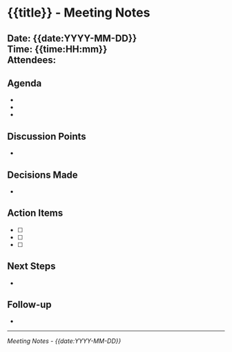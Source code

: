 # {{title}} - Meeting Notes

**Date:** {{date:YYYY-MM-DD}}  
**Time:** {{time:HH:mm}}  
**Attendees:** 
- 

## Agenda
- 
- 
- 

## Discussion Points
- 

## Decisions Made
- 

## Action Items
- [ ] 
- [ ] 
- [ ] 

## Next Steps
- 

## Follow-up
- 

---
*Meeting Notes - {{date:YYYY-MM-DD}}*
